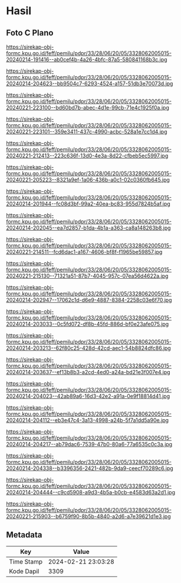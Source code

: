 # Hasil

## Foto C Plano

https://sirekap-obj-formc.kpu.go.id/feff/pemilu/pdpr/33/28/06/20/05/3328062005015-20240214-191416--ab0cef4b-4a26-4bfc-87a5-580841168b3c.jpg

https://sirekap-obj-formc.kpu.go.id/feff/pemilu/pdpr/33/28/06/20/05/3328062005015-20240214-204623--bb9504c7-6293-4524-a157-51db3e70073d.jpg

https://sirekap-obj-formc.kpu.go.id/feff/pemilu/pdpr/33/28/06/20/05/3328062005015-20240221-223100--bd60bd7b-abec-4d1e-99cb-71e4c1925f0a.jpg

https://sirekap-obj-formc.kpu.go.id/feff/pemilu/pdpr/33/28/06/20/05/3328062005015-20240221-223101--359e3411-437c-4990-acbc-528a1e7cc1d4.jpg

https://sirekap-obj-formc.kpu.go.id/feff/pemilu/pdpr/33/28/06/20/05/3328062005015-20240221-212413--223c636f-13d0-4e3a-8d22-cfbeb5ec5997.jpg

https://sirekap-obj-formc.kpu.go.id/feff/pemilu/pdpr/33/28/06/20/05/3328062005015-20240221-205223--8321a9ef-1a06-436b-a0c1-02c0360fb645.jpg

https://sirekap-obj-formc.kpu.go.id/feff/pemilu/pdpr/33/28/06/20/05/3328062005015-20240214-201944--fc08d3bf-99a2-40ea-bc83-955d7824b5af.jpg

https://sirekap-obj-formc.kpu.go.id/feff/pemilu/pdpr/33/28/06/20/05/3328062005015-20240214-202045--ea7d2857-b1da-4b1a-a363-ca8a148263b8.jpg

https://sirekap-obj-formc.kpu.go.id/feff/pemilu/pdpr/33/28/06/20/05/3328062005015-20240221-214511--fcd6dac1-a167-4606-bf8f-f1965be59857.jpg

https://sirekap-obj-formc.kpu.go.id/feff/pemilu/pdpr/33/28/06/20/05/3328062005015-20240221-215130--71321a51-87b7-4045-957c-07ea56d4622a.jpg

https://sirekap-obj-formc.kpu.go.id/feff/pemilu/pdpr/33/28/06/20/05/3328062005015-20240214-202947--17062c1d-d6e9-4887-8384-2258c03e6f70.jpg

https://sirekap-obj-formc.kpu.go.id/feff/pemilu/pdpr/33/28/06/20/05/3328062005015-20240214-203033--0c5fd072-df8b-45fd-886d-bf0e23afe075.jpg

https://sirekap-obj-formc.kpu.go.id/feff/pemilu/pdpr/33/28/06/20/05/3328062005015-20240214-203213--62f80c25-428d-42cd-aec1-54b8824dfc86.jpg

https://sirekap-obj-formc.kpu.go.id/feff/pemilu/pdpr/33/28/06/20/05/3328062005015-20240214-203637--ef13b8b3-a2cd-4ed0-a24a-bd21e3f007e4.jpg

https://sirekap-obj-formc.kpu.go.id/feff/pemilu/pdpr/33/28/06/20/05/3328062005015-20240214-204023--42ab89a6-16d3-42e2-a91a-0e9f18814d41.jpg

https://sirekap-obj-formc.kpu.go.id/feff/pemilu/pdpr/33/28/06/20/05/3328062005015-20240214-204112--eb3e47c4-3a13-4998-a24b-5f7a1dd5a90e.jpg

https://sirekap-obj-formc.kpu.go.id/feff/pemilu/pdpr/33/28/06/20/05/3328062005015-20240214-204217--ab79dac6-7539-47b0-80a6-77a6535c0c3a.jpg

https://sirekap-obj-formc.kpu.go.id/feff/pemilu/pdpr/33/28/06/20/05/3328062005015-20240214-204338--b3396356-2421-482b-9da9-ceecf70289c6.jpg

https://sirekap-obj-formc.kpu.go.id/feff/pemilu/pdpr/33/28/06/20/05/3328062005015-20240214-204444--c9cd5908-a9d3-4b5a-b0cb-e4583d63a2d1.jpg

https://sirekap-obj-formc.kpu.go.id/feff/pemilu/pdpr/33/28/06/20/05/3328062005015-20240221-215903--b6759f90-8b5b-4840-a2d6-a7e39621d1e3.jpg


## Metadata

| Key        | Value               |
| ---------- | ------------------- |
| Time Stamp | 2024-02-21 23:03:28 |
| Kode Dapil | 3309                |



